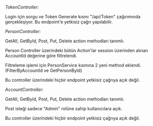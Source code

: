 *TokenController:*

Login için sorgu ve Token Generate kısmı "/api/Token" çağırımında gerçekleşiyor. Bu endpoint'e yetkisiz çağrı yapılabilir.

*PersonController:*

GetAll, GetById, Post, Put, Delete action methodları tanımlı. 

Person Controller üzerindeki bütün Action'lar session üzerinden alınan AccountId değerine göre filtrelendi.

Filtreleme işlemi için PersonService kısmına 2 yeni method eklendi.(FilterByAccountId ve GetPersonById)

Bu controller üzerindeki hiçbir endpoint yetkisiz çağrıya açık değil.

*AccountController:*

GetAll, GetById, Post, Put, Delete action methodları tanımlı. 

Post isteği sadece "Admin" rolüne sahip kullanıcılara açık.

Bu controller üzerindeki hiçbir endpoint yetkisiz çağrıya açık değil.

